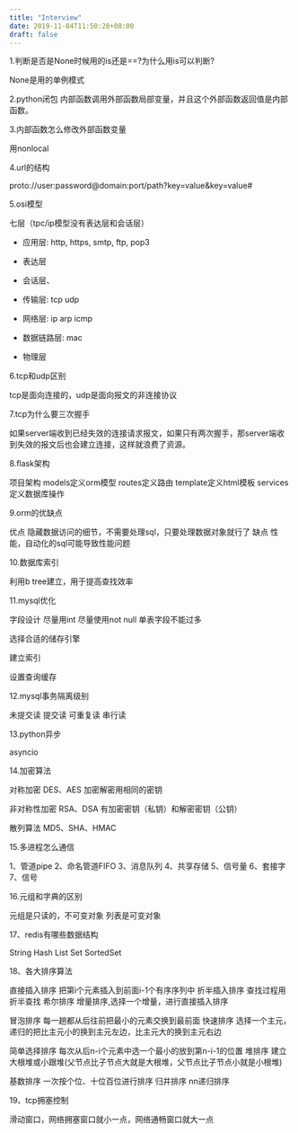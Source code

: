 ```yaml
---
title: "Interview"
date: 2019-11-04T11:50:28+08:00
draft: false
---
```


1.判断是否是None时候用的is还是==?为什么用is可以判断?

None是用的单例模式

2.python闭包
内部函数调用外部函数局部变量，并且这个外部函数返回值是内部函数。

3.内部函数怎么修改外部函数变量 

用nonlocal

4.url的结构

proto://user:password@domain:port/path?key=value&key=value#

5.osi模型

七层（tpc/ip模型没有表达层和会话层）
* 应用层: http, https, smtp, ftp, pop3

* 表达层

* 会话层、

* 传输层: tcp udp

* 网络层: ip arp icmp

* 数据链路层: mac

* 物理层

6.tcp和udp区别

tcp是面向连接的，udp是面向报文的非连接协议

7.tcp为什么要三次握手

如果server端收到已经失效的连接请求报文，如果只有两次握手，那server端收到失效的报文后也会建立连接，这样就浪费了资源。

8.flask架构

项目架构
models定义orm模型
routes定义路由
template定义html模板
services定义数据库操作


9.orm的优缺点

优点
隐藏数据访问的细节，不需要处理sql，只要处理数据对象就行了
缺点
性能，自动化的sql可能导致性能问题

10.数据库索引

利用b tree建立，用于提高查找效率

11.mysql优化

字段设计
尽量用int
尽量使用not null
单表字段不能过多

选择合适的储存引擎

建立索引

设置查询缓存

12.mysql事务隔离级别

未提交读
提交读
可重复读
串行读

13.python异步

asyncio

14.加密算法

对称加密
DES、AES
加密解密用相同的密钥

非对称性加密
RSA、DSA
有加密密钥（私钥）和解密密钥（公钥）

散列算法
MD5、SHA、HMAC

15.多进程怎么通信

1、管道pipe
2、命名管道FIFO
3、消息队列
4、共享存储
5、信号量
6、套接字
7、信号 

16.元组和字典的区别

元组是只读的，不可变对象
列表是可变对象

17、redis有哪些数据结构

String
Hash
List
Set
SortedSet

18、各大排序算法

直接插入排序  把第i个元素插入到前面i-1个有序序列中
折半插入排序  查找过程用折半查找
希尔排序      增量排序,选择一个增量，进行直接插入排序

冒泡排序      每一趟都从后往前把最小的元素交换到最前面
快速排序      选择一个主元，递归的把比主元小的换到主元左边，比主元大的换到主元右边

简单选择排序  每次从后n-i个元素中选一个最小的放到第n-i-1的位置
堆排序        建立大根堆或小跟堆(父节点比子节点大就是大根堆，父节点比子节点小就是小根堆)

基数排序      一次按个位、十位百位进行排序
归并排序      nn递归排序


19、tcp拥塞控制

滑动窗口，网络拥塞窗口就小一点，网络通畅窗口就大一点


